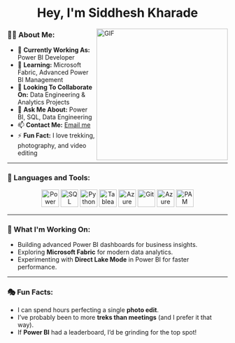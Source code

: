 <h1 align="center"><strong>Hey, I'm Siddhesh Kharade</strong></h1>

<img align="right" alt="GIF" src="https://media.giphy.com/media/qgQUggAC3Pfv687qPC/giphy.gif" width="300px"/>

### 👨‍💻 About Me:
- 🔭 **Currently Working As:** Power BI Developer  
- 🌱 **Learning:** Microsoft Fabric, Advanced Power BI Management  
- 👯 **Looking To Collaborate On:** Data Engineering & Analytics Projects  
- 💬 **Ask Me About:** Power BI, SQL, Data Engineering  
- 📫 **Contact Me:** [Email me](mailto:siddhesh.kharade@gmail.com)  
- ⚡ **Fun Fact:** I love trekking, photography, and video editing  

---

### 🚀 Languages and Tools:

<p align="center">
  <img src="https://img.icons8.com/color/48/000000/power-bi.png" alt="Power BI" width="40" height="40"/>
  <img src="https://img.icons8.com/color/48/000000/sql.png" alt="SQL" width="40" height="40"/>
  <img src="https://img.icons8.com/color/48/000000/python.png" alt="Python" width="40" height="40"/>
  <img src="https://img.icons8.com/color/48/000000/tableau-software.png" alt="Tableau" width="40" height="40"/>
  <img src="https://img.icons8.com/fluency/48/000000/azure-1.png" alt="Azure" width="40" height="40"/>
  <img src="https://img.icons8.com/color/48/000000/git.png" alt="Git" width="40" height="40"/>
  <img src="https://img.icons8.com/fluency/48/000000/azure-devops.png" alt="Azure ADO" width="40" height="40"/>
  <img src="https://img.icons8.com/external-tal-revivo-color-tal-revivo/48/000000/external-privileged-access-management-solution-for-managing-privileged-passwords-logo-color-tal-revivo.png" alt="PAM" width="40" height="40"/>
</p>

---

### 🎯 What I'm Working On:
- Building advanced Power BI dashboards for business insights.  
- Exploring **Microsoft Fabric** for modern data analytics.  
- Experimenting with **Direct Lake Mode** in Power BI for faster performance.  

---

### 🎭 Fun Facts:
- I can spend hours perfecting a single **photo edit**.  
- I’ve probably been to more **treks than meetings** (and I prefer it that way).  
- If **Power BI** had a leaderboard, I’d be grinding for the top spot!  
